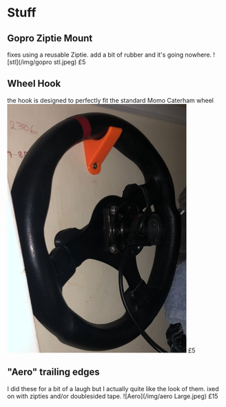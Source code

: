 # Stuff

## Gopro Ziptie Mount
fixes using a reusable Ziptie. add a bit of rubber and it's going nowhere.
![stl](/img/gopro stl.jpeg)
£5

## Wheel Hook
the hook is designed to perfectly fit the standard Momo Caterham wheel
![hook-cupboard](/img/hook-cupboard.jpeg)
£5

## "Aero" trailing edges
I did these for a bit of a laugh but I actually quite like the look of them. ixed on with zipties and/or doublesided tape.
![Aero](/img/aero Large.jpeg)
£15
